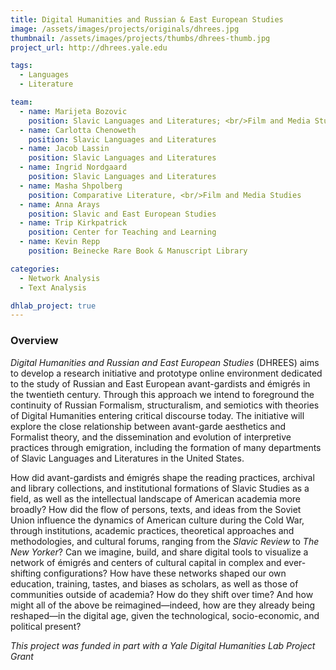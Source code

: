 ```yaml
---
title: Digital Humanities and Russian & East European Studies
image: /assets/images/projects/originals/dhrees.jpg
thumbnail: /assets/images/projects/thumbs/dhrees-thumb.jpg
project_url: http://dhrees.yale.edu  

tags:
  - Languages
  - Literature

team:
  - name: Marijeta Bozovic
    position: Slavic Languages and Literatures; <br/>Film and Media Studies; <br/>Women's, Gender, and Sexuality Studies; Principal Investigator
  - name: Carlotta Chenoweth
    position: Slavic Languages and Literatures
  - name: Jacob Lassin
    position: Slavic Languages and Literatures
  - name: Ingrid Nordgaard
    position: Slavic Languages and Literatures
  - name: Masha Shpolberg
    position: Comparative Literature, <br/>Film and Media Studies
  - name: Anna Arays
    position: Slavic and East European Studies
  - name: Trip Kirkpatrick
    position: Center for Teaching and Learning
  - name: Kevin Repp
    position: Beinecke Rare Book & Manuscript Library

categories:
  - Network Analysis
  - Text Analysis

dhlab_project: true
---
```


### Overview

*Digital Humanities and Russian and East European Studies* (DHREES) aims to develop a research initiative and prototype online environment dedicated to the study of Russian and East European avant-gardists and émigrés in the twentieth century. Through this approach we intend to foreground the continuity of Russian Formalism, structuralism, and semiotics with theories of Digital Humanities entering critical discourse today. The initiative will explore the close relationship between avant-garde aesthetics and Formalist theory, and the dissemination and evolution of interpretive practices through emigration, including the formation of many departments of Slavic Languages and Literatures in the United States.

How did avant-gardists and émigrés shape the reading practices, archival and library collections, and institutional formations of Slavic Studies as a field, as well as the intellectual landscape of American academia more broadly? How did the flow of persons, texts, and ideas from the Soviet Union influence the dynamics of American culture during the Cold War, through institutions, academic practices, theoretical approaches and methodologies, and cultural forums, ranging from the *Slavic Review* to *The New Yorker*? Can we imagine, build, and share digital tools to visualize a network of émigrés and centers of cultural capital in complex and ever-shifting configurations? How have these networks shaped our own education, training, tastes, and biases as scholars, as well as those of communities outside of academia? How do they shift over time? And how might all of the above be reimagined—indeed, how are they already being reshaped—in the digital age, given the technological, socio-economic, and political present?

*This project was funded in part with a Yale Digital Humanities Lab Project Grant*